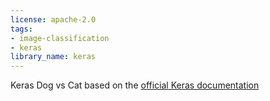 ```yaml
---
license: apache-2.0
tags:
- image-classification
- keras
library_name: keras
---
```


Keras Dog vs Cat based on the [official Keras documentation](https://keras.io/examples/vision/image_classification_from_scratch/)